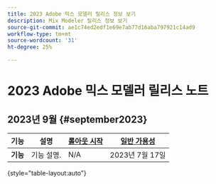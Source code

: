```yaml
---
title: 2023 Adobe 믹스 모델러 릴리스 정보 보기
description: Mix Modeler 릴리스 정보 보기
source-git-commit: ae1c74ed2edf1e69e7ab77d16aba797921c14ad9
workflow-type: tm+mt
source-wordcount: '31'
ht-degree: 25%

---
```


# 2023 Adobe 믹스 모델러 릴리스 노트

## 2023년 9월 {#september2023}

| 기능 | 설명 | [롤아웃 시작](releases.md) | [일반 가용성](releases.md) |
| ----------- | ---------- | ------- | ---- |
| **기능** | 기능 설명. | N/A | 2023년 7월 17일 |

{style="table-layout:auto"}
